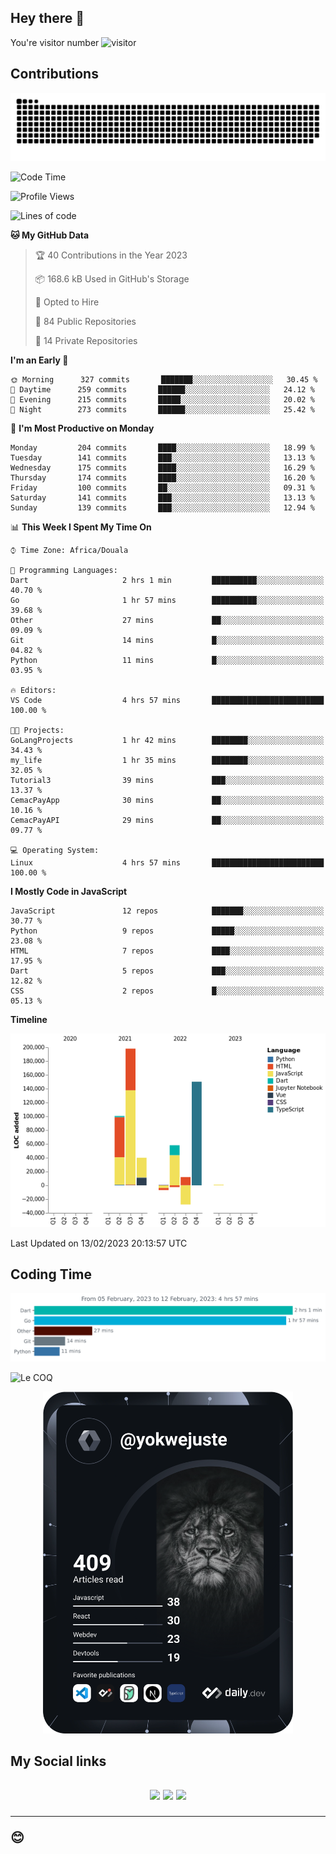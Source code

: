 ## Hey there 👋
You're visitor number ![visitor](https://profile-counter.glitch.me/yokwejuste/count.svg)

## Contributions
<p align="center">
  <img src="https://raw.githubusercontent.com/yokwejuste/yokwejuste/output/github-contribution-grid-snake.svg" />
</p>

<!--START_SECTION:waka-->
![Code Time](http://img.shields.io/badge/Code%20Time-1%2C351%20hrs%2010%20mins-blue)

![Profile Views](http://img.shields.io/badge/Profile%20Views-5-blue)

![Lines of code](https://img.shields.io/badge/From%20Hello%20World%20I%27ve%20Written-523%20Thousand%20lines%20of%20code-blue)

**🐱 My GitHub Data** 

> 🏆 40 Contributions in the Year 2023
 > 
> 📦 168.6 kB Used in GitHub's Storage 
 > 
> 💼 Opted to Hire
 > 
> 📜 84 Public Repositories 
 > 
> 🔑 14 Private Repositories  
 > 
**I'm an Early 🐤** 

```text
🌞 Morning      327 commits       ███████░░░░░░░░░░░░░░░░░░   30.45 % 
🌆 Daytime      259 commits       ██████░░░░░░░░░░░░░░░░░░░   24.12 % 
🌃 Evening      215 commits       █████░░░░░░░░░░░░░░░░░░░░   20.02 % 
🌙 Night        273 commits       ██████░░░░░░░░░░░░░░░░░░░   25.42 % 

```
📅 **I'm Most Productive on Monday** 

```text
Monday         204 commits       ████░░░░░░░░░░░░░░░░░░░░░   18.99 % 
Tuesday        141 commits       ███░░░░░░░░░░░░░░░░░░░░░░   13.13 % 
Wednesday      175 commits       ████░░░░░░░░░░░░░░░░░░░░░   16.29 % 
Thursday       174 commits       ████░░░░░░░░░░░░░░░░░░░░░   16.20 % 
Friday         100 commits       ██░░░░░░░░░░░░░░░░░░░░░░░   09.31 % 
Saturday       141 commits       ███░░░░░░░░░░░░░░░░░░░░░░   13.13 % 
Sunday         139 commits       ███░░░░░░░░░░░░░░░░░░░░░░   12.94 % 

```


📊 **This Week I Spent My Time On** 

```text
⌚︎ Time Zone: Africa/Douala

💬 Programming Languages: 
Dart                     2 hrs 1 min         ██████████░░░░░░░░░░░░░░░   40.70 % 
Go                       1 hr 57 mins        ██████████░░░░░░░░░░░░░░░   39.68 % 
Other                    27 mins             ██░░░░░░░░░░░░░░░░░░░░░░░   09.09 % 
Git                      14 mins             █░░░░░░░░░░░░░░░░░░░░░░░░   04.82 % 
Python                   11 mins             █░░░░░░░░░░░░░░░░░░░░░░░░   03.95 % 

🔥 Editors: 
VS Code                  4 hrs 57 mins       █████████████████████████   100.00 % 

🐱‍💻 Projects: 
GoLangProjects           1 hr 42 mins        ████████░░░░░░░░░░░░░░░░░   34.43 % 
my_life                  1 hr 35 mins        ████████░░░░░░░░░░░░░░░░░   32.05 % 
Tutorial3                39 mins             ███░░░░░░░░░░░░░░░░░░░░░░   13.37 % 
CemacPayApp              30 mins             ██░░░░░░░░░░░░░░░░░░░░░░░   10.16 % 
CemacPayAPI              29 mins             ██░░░░░░░░░░░░░░░░░░░░░░░   09.77 % 

💻 Operating System: 
Linux                    4 hrs 57 mins       █████████████████████████   100.00 % 

```

**I Mostly Code in JavaScript** 

```text
JavaScript               12 repos            ███████░░░░░░░░░░░░░░░░░░   30.77 % 
Python                   9 repos             █████░░░░░░░░░░░░░░░░░░░░   23.08 % 
HTML                     7 repos             ████░░░░░░░░░░░░░░░░░░░░░   17.95 % 
Dart                     5 repos             ███░░░░░░░░░░░░░░░░░░░░░░   12.82 % 
CSS                      2 repos             █░░░░░░░░░░░░░░░░░░░░░░░░   05.13 % 

```


**Timeline**

![Chart not found](https://raw.githubusercontent.com/yokwejuste/yokwejuste/master/charts/bar_graph.png) 


 Last Updated on 13/02/2023 20:13:57 UTC
<!--END_SECTION:waka-->

## Coding Time

[![wakatime-stats](https://github.com/yokwejuste/yokwejuste/blob/master/images/stat.svg)](https://wakatime.com/@yokwejuste)

![Le COQ](https://metrics.lecoq.io/yokwejuste/)
<p align="center">
  <a href="#"><img src="https://github.com/yokwejuste/yokwejuste/blob/master/devcard.svg" width="400" alt="Yonkeu K. Steve's Dev Card"/></a>
</p>
<h2>My Social links<h2>
<p align="center">
  <a href="https://twitter.com/yokwejuste"><img src="https://img.shields.io/badge/twitter-%231DA1F2.svg?style=for-the-badge&logo=Twitter&logoColor=white"></a>
  <a href="https://linkedin.com/in/yokwejuste"><img src="https://img.shields.io/badge/linkedin-%230077B5.svg?style=for-the-badge&logo=linkedin&logoColor=white"></a>
  <a href="https://instagram.com/yokwejuste0"><img src="https://img.shields.io/badge/instagram-%23E4405F.svg?style=for-the-badge&logo=Instagram&logoColor=white"></a>
</p>
<hr>
😊
